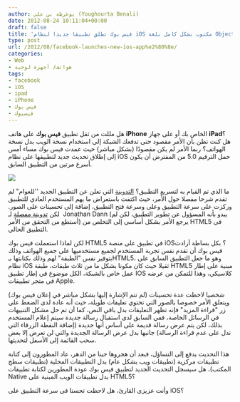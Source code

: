 ```yaml
---
author: يوغرطة بن علي (Youghourta Benali)
date: 2012-08-24 10:11:04+00:00
draft: false
title: 'فيس بوك تطلق تطبيقا جديدا لنظام iOS مكتوب بشكل كامل بلغة Objective-C  '
type: post
url: /2012/08/facebook-launches-new-ios-app%e2%80%8e/
categories:
- Web
- هواتف/ أجهزة لوحية
tags:
- facebook
- iOS
- ipad
- iPhone
- فيس بوك
- فيسبوك
---
```


هل مللت من ثقل تطبيق **فيس بوك** على هاتف **iPhone** الخاص بك أو على جهاز **iPad**؟ هل كنت تظن بأن الأمر مقصود حتى تدفعك الشبكة إلى استخدام نسخة الويب بدل نسخة الهواتف؟ ربما الأمر لم يكن مقصودًا (بشكل مباشر) حيث عمدت فيس بوك مساء أمس إلى إطلاق تحديث جديد لتطبيقها على نظام iOS حمل الترقيم 5.0 من المفترض أن يكون أسرع مرتين من التطبيق السابق.




[![](https://www.it-scoop.com/wp-content/uploads/2012/08/DisplayMedia-facebook-ios-5-0.png)
](https://www.it-scoop.com/wp-content/uploads/2012/08/DisplayMedia-facebook-ios-5-0.png)




ما الذي تم القيام به لتسريع التطبيق؟ [التدوينة](http://newsroom.fb.com/News/A-Faster-Facebook-for-iOS-1b4.aspx) التي تعلن عن التطبيق الجديد ''للعوام" لم تقدم شرحا مفصلا حول الأمر، حيث اكتفت باستعراض ما يهم المستخدم العادي للتطبيق وركزت على سرعة التطبيق وعلى وسرعة فتح التطبيق، إضافة إلى تحسينات على الصور. لكن [تدوينة مفصلة](https://www.facebook.com/notes/facebook-engineering/under-the-hood-rebuilding-facebook-for-ios/10151036091753920) لـ  Jonathan Dann (يبدو بأنه المسؤول عن تطوير التطبيق، لكن لم أستطع من التحقق من الأمر) يرجع الأمر بشكل أساسي إلى التخلص من HTML5 في التطبيق الحالي.




لكن لماذا استعملت فيس بوك HTML5 في تطبيق على منصة iOS؟ بكل بساطة أرادت فيس بوك أن تقدم نفس تجربة المستخدم لجميع مستخدميها على جميع الهواتف وذلك بتوفير نفس "الطبقة" لهم وذلك بكتابتها بـHTML5، وهو ما جعل التطبيق السابق على نظام iOS ثقيلا حيث كان مكونا بشكل ما من ثلاث طبقات، طبقة HTML5 مبنية على إطار عمل خاص بالشبكة، الكل موضوع في إطار تطبيق IOS كلاسيكي، وهذا للتمكن من عرضه في متجر تطبيقات Apple.




شخصيا لاحظت عدة تحسينات (لم تتم الإشارة إليها بشكل مباشر في إعلان فيس بوك) ويتعلق الأمر خصوصا بالصور التي تحتوي تعليقات طويلة، حيث أنه عادة لدى الضغط على زر "قراءة المزيد" فإنه تظهر التعليقات بدل باقي النص، كما أن تم حل مشكل التنبيهات في الرسائل الخاصة، ففي السابق لدى استقبال رسالة جديدة سيتم إعلام المستخدم بذلك، لكن يتم عرض رسالة قديمة على أساس أنها جديدة (إضافة النقطة الزرقاء التي تدل على عدم قراءة الرسالة) جانبها بدل عرض الرسالة الجديدة والتي لن تعرض إلا بعض سحب القائمة إلى الأسفل لتحديثها.




هذا التحديث يدفع إلى التساؤل، فبعد أن هجروها حينا من الدهر، عاد المطورون إلى كتابة تطبيقات مركزية (تطبيقات ويب بشكل عام) بدل التطبيقات المحلية (تطبيقات سطح المكتب)، هل سيسجل التحديث الجديد لتطبيق فيس بوك عودة المطورين لكتابة تطبيقات Native بدل تطبيقات الويب المبنية على HTML5؟




وأنت عزيزي القارئ، هل لاحظت تحسنا في سرعة التطبيق على iOS؟
